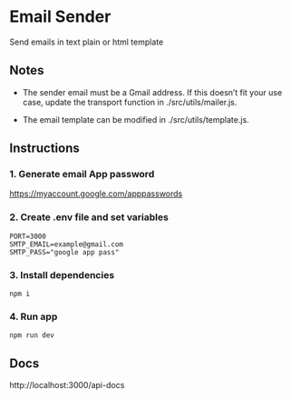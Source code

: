  # Email Sender

 Send emails in text plain or html template

## Notes

- The sender email must be a Gmail address. If this doesn’t fit your use case, update the transport function in ./src/utils/mailer.js.

- The email template can be modified in ./src/utils/template.js.

## Instructions

### 1. Generate email App password 

https://myaccount.google.com/apppasswords

### 2. Create .env file and set variables

```
PORT=3000
SMTP_EMAIL=example@gmail.com
SMTP_PASS="google app pass"
```

### 3. Install dependencies

```
npm i
```

### 4. Run app

```
npm run dev
```

## Docs

http://localhost:3000/api-docs